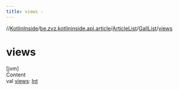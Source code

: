 ```yaml
---
title: views -
---
```

//[KotlinInside](../../../index.md)/[be.zvz.kotlininside.api.article](../../index.md)/[ArticleList](../index.md)/[GallList](index.md)/[views](views.md)



# views  
[jvm]  
Content  
val [views](views.md): [Int](https://kotlinlang.org/api/latest/jvm/stdlib/kotlin/-int/index.html)  



